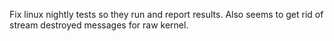 Fix linux nightly tests so they run and report results. Also seems to get rid of stream destroyed messages for raw kernel.